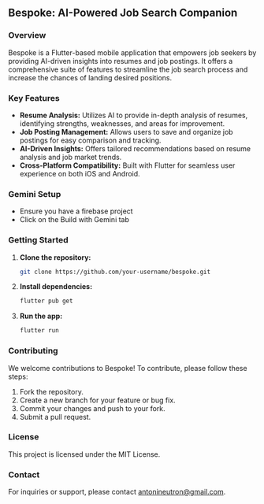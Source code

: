 ## Bespoke: AI-Powered Job Search Companion

### Overview
Bespoke is a Flutter-based mobile application that empowers job seekers by providing AI-driven insights into resumes and job postings. It offers a comprehensive suite of features to streamline the job search process and increase the chances of landing desired positions.

### Key Features
* **Resume Analysis:** Utilizes AI to provide in-depth analysis of resumes, identifying strengths, weaknesses, and areas for improvement.
* **Job Posting Management:** Allows users to save and organize job postings for easy comparison and tracking.
* **AI-Driven Insights:** Offers tailored recommendations based on resume analysis and job market trends.
* **Cross-Platform Compatibility:** Built with Flutter for seamless user experience on both iOS and Android.

### Gemini Setup
* Ensure you have a firebase project
* Click on the Build with Gemini tab

### Getting Started
1. **Clone the repository:**
   ```bash
   git clone https://github.com/your-username/bespoke.git
   ```
2. **Install dependencies:**
   ```bash
   flutter pub get
   ```
3. **Run the app:**
   ```bash
   flutter run
   ```

### Contributing
We welcome contributions to Bespoke! To contribute, please follow these steps:
1. Fork the repository.
2. Create a new branch for your feature or bug fix.
3. Commit your changes and push to your fork.
4. Submit a pull request.

### License
This project is licensed under the MIT License.

### Contact
For inquiries or support, please contact antonineutron@gmail.com.